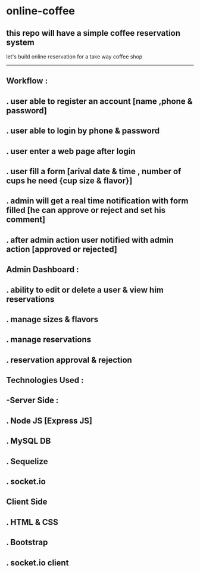 # online-coffee
this repo will have a simple coffee reservation system
---
let's build online reservation for a take way coffee shop
*************************************************************

Workflow :
---------------
. user able to register an account [name ,phone & password]
---
. user able to login by phone & password
---
. user enter a web page after login
---
. user fill a form [arival date & time , number of cups he need {cup size & flavor}]
---
. admin will get a real time notification with form filled [he can approve or reject and set his comment]
---
. after admin action user notified with admin action [approved or rejected]
---

Admin Dashboard :
---------------
. ability to edit or delete a user & view him reservations
---
. manage sizes & flavors
---
. manage reservations
---
. reservation approval & rejection
---

Technologies Used :
------------------
-Server Side :
------
. Node JS [Express JS]
---
. MySQL DB
---
. Sequelize
---
. socket.io
---

Client Side
------
. HTML & CSS
---
. Bootstrap
---
. socket.io client
---
